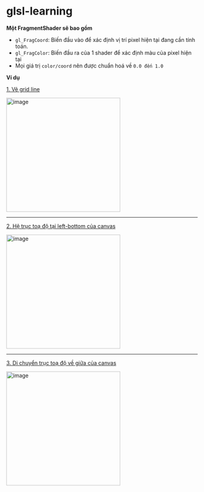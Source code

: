 # glsl-learning

****Một FragmentShader sẽ bao gồm****
 - `gl_FragCoord`: Biến đầu vào để xác định vị trí pixel hiện tại đang cần tính toán.
 - `gl_FragColor`: Biến đầu ra của 1 shader để xác định màu của pixel hiện tại
 - Mọi giá trị `color/coord` nên được chuẩn hoá về `0.0 đến 1.0`



****Ví dụ****

[1. Vẽ grid line](draw-grid-line.md)


<img width="300" alt="image" src="https://github.com/quochuynh67/glsl-learning/assets/38383168/717a2dcb-0931-46f4-974a-976349d45b1d">


------------------------------------------------------------------------------------------------


[2. Hệ trục toạ độ tại left-bottom của canvas](left-bottom-coord.md)

<img width="300" alt="image" src="https://github.com/quochuynh67/glsl-learning/assets/38383168/33335a49-18b9-4d70-abfc-cf4e8783cfe0">

------------------------------------------------------------------------------------------------

[3. Di chuyển trục toạ độ về giữa của canvas](center-of-coord.md)

<img width="300" alt="image" src="https://github.com/quochuynh67/glsl-learning/assets/38383168/8da7ca15-e3b3-4a4a-967e-85ec204f474c">
